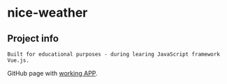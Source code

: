 # nice-weather

## Project info
```
Built for educational purposes - during learing JavaScript framework Vue.js.

```

GitHub page with [working APP](https://marek-onpc.github.io/nice-weather/).
